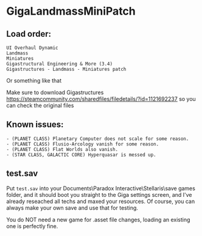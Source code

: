# GigaLandmassMiniPatch

## Load order: 
```
UI Overhaul Dynamic
Landmass
Miniatures
Gigastructural Engineering & More (3.4)
Gigastructures - Landmass - Miniatures patch
```
Or something like that

Make sure to download Gigastructures https://steamcommunity.com/sharedfiles/filedetails/?id=1121692237 so you can check the original files

## Known issues:  
```
- (PLANET CLASS) Planetary Computer does not scale for some reason.  
- (PLANET CLASS) Flusio-Arcology vanish for some reason.  
- (PLANET CLASS) Flat Worlds also vanish.  
- (STAR CLASS, GALACTIC CORE) Hyperquasar is messed up.  
```
## test.sav
Put `test.sav` into your Documents\Paradox Interactive\Stellaris\save games folder, and it should boot you straight to the Giga settings screen, and I've already reseached all techs and maxed your resources. Of course, you can always make your own save and use that for testing.

You do NOT need a new game for .asset file changes, loading an existing one is perfectly fine.
